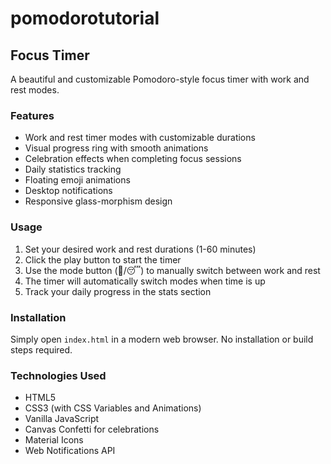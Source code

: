 # pomodorotutorial

## Focus Timer

A beautiful and customizable Pomodoro-style focus timer with work and rest modes.

### Features

- Work and rest timer modes with customizable durations
- Visual progress ring with smooth animations
- Celebration effects when completing focus sessions
- Daily statistics tracking
- Floating emoji animations
- Desktop notifications
- Responsive glass-morphism design

### Usage

1. Set your desired work and rest durations (1-60 minutes)
2. Click the play button to start the timer
3. Use the mode button (🏃/😴) to manually switch between work and rest
4. The timer will automatically switch modes when time is up
5. Track your daily progress in the stats section

### Installation

Simply open `index.html` in a modern web browser. No installation or build steps required.

### Technologies Used

- HTML5
- CSS3 (with CSS Variables and Animations)
- Vanilla JavaScript
- Canvas Confetti for celebrations
- Material Icons
- Web Notifications API
